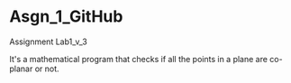 # Asgn_1_GitHub

Assignment Lab1_v_3 

It's a mathematical program that checks if all the points in a plane are co-planar or not.
